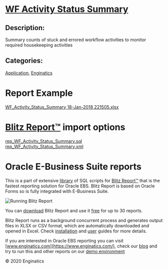 # [WF Activity Status Summary](https://www.enginatics.com/reports/wf-activity-status-summary/)
## Description: 
Summary counts of stuck and errored workflow activities to monitor required housekeeping activities
## Categories: 
[Application](https://www.enginatics.com/library/?pg=1&category[]=Application), [Enginatics](https://www.enginatics.com/library/?pg=1&category[]=Enginatics)
# Report Example
[WF_Activity_Status_Summary 18-Jan-2018 221505.xlsx](https://www.enginatics.com/example/wf-activity-status-summary/)
# [Blitz Report™](https://www.enginatics.com/blitz-report/) import options
[rep_WF_Activity_Status_Summary.sql](https://www.enginatics.com/export/wf-activity-status-summary/)\
[rep_WF_Activity_Status_Summary.xml](https://www.enginatics.com/xml/wf-activity-status-summary/)
# Oracle E-Business Suite reports

This is a part of extensive [library](https://www.enginatics.com/library/) of SQL scripts for [Blitz Report™](https://www.enginatics.com/blitz-report/) that is the fastest reporting solution for Oracle EBS. Blitz Report is based on Oracle Forms so is fully integrated with E-Business Suite. 

![Running Blitz Report](https://www.enginatics.com/wp-content/uploads/2018/01/Running-blitz-report.png) 

You can [download](https://www.enginatics.com/download/) Blitz Report and use it [free](https://www.enginatics.com/pricing/) for up to 30 reports. 

Blitz Report runs as a background concurrent process and generates output files in XLSX or CSV format, which are automatically downloaded and opened in Excel. Check [installation](https://www.enginatics.com/installation-guide/) and [user](https://www.enginatics.com/user-guide/) guides for more details.

If you are interested in Oracle EBS reporting you can visit [www.enginatics.com](https://www.enginatics.com/), check our [blog](https://www.enginatics.com/blog/) and try to run this and other reports on our [demo environment](http://demo.enginatics.com/)

© 2020 Enginatics